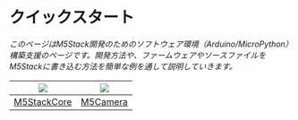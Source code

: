 # クイックスタート



*このページはM5Stack開発のためのソフトウェア環境（Arduino/MicroPython）構築支援のページです。開発方法や、ファームウェアやソースファイルをM5Stackに書き込む方法を簡単な例を通して説明していきます。*

<!-- ## イントロダクション

**M5Stackはモジュール積み重ねるタイプの開発デバイスです。M5Stackの名前はModuleのM、5x5cmサイズの5、積み重ねるを意味するStackからきています。**

## 開発に必要なもの

M5Stackを使った開発に必要なもの:

* **PC** (Windows、Mac、LinuxいずれかのOSがインストールされていること)
* **USB Type-C ケーブル**

開発環境構築の前に次の手順を行なってください。

1. **シリアル接続** の確立

  [シリアル接続の確立方法](ja/related_documents/establish_serial_connection)

## クイックスタート

!> **注意** すでにシリアルドライバをインストールしている場合、PCとのシリアル接続が確立しているか確認してください。もしうまくいかない場合は次のページを参照してください。 [シリアル接続の確立方法](/ja/related_documents/establish_serial_connection)

最初に特定のファームウェアファイルを(.bin)をあなたのM5Stackに書き込む必要があります。 開発の前にこちらのページを参照してください。[ファームウェアの更新方法](/ja/related_documents/how_to_burn_firmware)

以下のリストから、あなたの持っているM5Stackに合わせてコースを選択してください。 -->

<img src="assets/img/getting_started_pics/m5stack_core.png"> | <img src="assets/img/getting_started_pics/m5camera.jpg"> 
---|---
[M5StackCore](/ja/quick_start/m5core/m5stack_core_quick_start) | [M5Camera](/ja/quick_start/m5camera/m5camera_quick_start)


<!-- ## 練習

**For being familiar with the programming mode you like, We suggest you following the corresponding option to do more practices.**

<img src="assets/img/getting_started_pics/programming_mode_arduino.png"> | <img src="assets/img/getting_started_pics/programming_mode_blockly.png">  | <img src="assets/img/getting_started_pics/programming_mode_micropython.png">
---|---|---
[Arduino](/ja/practice/practice_arduino) | [UiFlow-Blockly](/ja/practice/practice_blockly) | [UiFlow-MicroPython](/ja/practice/practice_micropython) -->

<!-- ## 関連するドキュメント

- [シリアル接続の確立方法](/ja/related_documents/establish_serial_connection)
- [ファームウェアの更新方法](/ja/related_documents/how_to_burn_firmware)
- [M5StackのWi-Fi接続方法](/ja/related_documents/how_to_connect_wifi_using_core)
- [Arduino IDEのM5Stackライブラリ更新方法](/ja/related_documents/upgrade_m5stack_lib) -->
